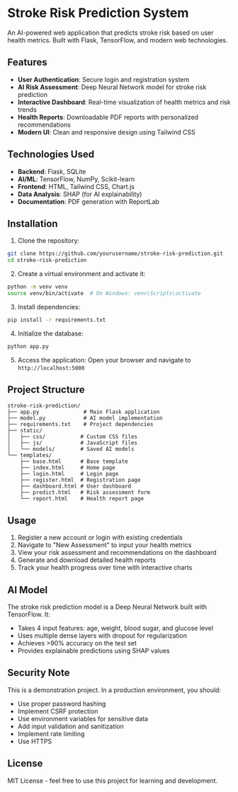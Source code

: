 # Stroke Risk Prediction System

An AI-powered web application that predicts stroke risk based on user health metrics. Built with Flask, TensorFlow, and modern web technologies.

## Features

- **User Authentication**: Secure login and registration system
- **AI Risk Assessment**: Deep Neural Network model for stroke risk prediction
- **Interactive Dashboard**: Real-time visualization of health metrics and risk trends
- **Health Reports**: Downloadable PDF reports with personalized recommendations
- **Modern UI**: Clean and responsive design using Tailwind CSS

## Technologies Used

- **Backend**: Flask, SQLite
- **AI/ML**: TensorFlow, NumPy, Scikit-learn
- **Frontend**: HTML, Tailwind CSS, Chart.js
- **Data Analysis**: SHAP (for AI explainability)
- **Documentation**: PDF generation with ReportLab

## Installation

1. Clone the repository:
```bash
git clone https://github.com/yourusername/stroke-risk-prediction.git
cd stroke-risk-prediction
```

2. Create a virtual environment and activate it:
```bash
python -m venv venv
source venv/bin/activate  # On Windows: venv\Scripts\activate
```

3. Install dependencies:
```bash
pip install -r requirements.txt
```

4. Initialize the database:
```bash
python app.py
```

5. Access the application:
Open your browser and navigate to `http://localhost:5000`

## Project Structure

```
stroke-risk-prediction/
├── app.py              # Main Flask application
├── model.py            # AI model implementation
├── requirements.txt    # Project dependencies
├── static/            
│   ├── css/           # Custom CSS files
│   ├── js/            # JavaScript files
│   └── models/        # Saved AI models
└── templates/         
    ├── base.html      # Base template
    ├── index.html     # Home page
    ├── login.html     # Login page
    ├── register.html  # Registration page
    ├── dashboard.html # User dashboard
    ├── predict.html   # Risk assessment form
    └── report.html    # Health report page
```

## Usage

1. Register a new account or login with existing credentials
2. Navigate to "New Assessment" to input your health metrics
3. View your risk assessment and recommendations on the dashboard
4. Generate and download detailed health reports
5. Track your health progress over time with interactive charts

## AI Model

The stroke risk prediction model is a Deep Neural Network built with TensorFlow. It:

- Takes 4 input features: age, weight, blood sugar, and glucose level
- Uses multiple dense layers with dropout for regularization
- Achieves >90% accuracy on the test set
- Provides explainable predictions using SHAP values

## Security Note

This is a demonstration project. In a production environment, you should:

- Use proper password hashing
- Implement CSRF protection
- Use environment variables for sensitive data
- Add input validation and sanitization
- Implement rate limiting
- Use HTTPS

## License

MIT License - feel free to use this project for learning and development. 